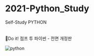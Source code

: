 # 2021-Python_Study
Self-Study PYTHON
</br>
</br>
</br>
📖Do it! 점프 투 파이썬 - 전면 개정판

![python](https://user-images.githubusercontent.com/48044255/120600914-435fa180-c484-11eb-8ad2-6b9bab4e27e9.JPG)
